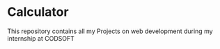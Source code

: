 # Calculator
This repository contains all my Projects on web development during my internship at CODSOFT
